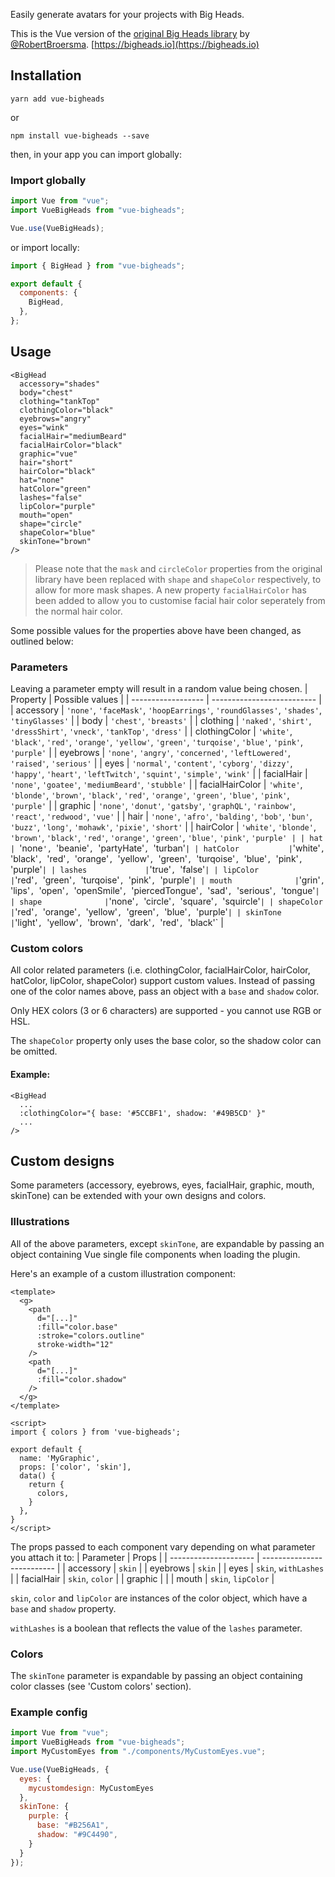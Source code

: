 Easily generate avatars for your projects with Big Heads.

This is the Vue version of the [original Big Heads library](https://github.com/RobertBroersma/bigheads) by [@RobertBroersma](https://github.com/RobertBroersma). [https://bigheads.io](https://bigheads.io)

## Installation

```shell
yarn add vue-bigheads
```

or

```shell
npm install vue-bigheads --save
```

then, in your app you can import globally:

### Import globally

```javascript
import Vue from "vue";
import VueBigHeads from "vue-bigheads";

Vue.use(VueBigHeads);
```

or import locally:

```javascript
import { BigHead } from "vue-bigheads";

export default {
  components: {
    BigHead,
  },
};
```

## Usage

```vue
<BigHead
  accessory="shades"
  body="chest"
  clothing="tankTop"
  clothingColor="black"
  eyebrows="angry"
  eyes="wink"
  facialHair="mediumBeard"
  facialHairColor="black"
  graphic="vue"
  hair="short"
  hairColor="black"
  hat="none"
  hatColor="green"
  lashes="false"
  lipColor="purple"
  mouth="open"
  shape="circle"
  shapeColor="blue"
  skinTone="brown"
/>
```

> Please note that the `mask` and `circleColor` properties from the original library have been replaced with `shape` and `shapeColor` respectively, to allow for more mask shapes. A new property `facialHairColor` has been added to allow you to customise facial hair color seperately from the normal hair color.

Some possible values for the properties above have been changed, as outlined below:

### Parameters
Leaving a parameter empty will result in a random value being chosen.
| Property           | Possible values            |
| ------------------ | -------------------------- |
| accessory          | `'none'`, `'faceMask'`, `'hoopEarrings'`, `'roundGlasses'`, `'shades'`, `'tinyGlasses'` |
| body               | `'chest'`, `'breasts'` |
| clothing           | `'naked'`, `'shirt'`, `'dressShirt'`, `'vneck'`, `'tankTop'`, `'dress'` |
| clothingColor      | `'white'`, `'black'`, `'red'`, `'orange'`, `'yellow'`, `'green'`, `'turqoise'`, `'blue'`, `'pink'`, `'purple'` |
| eyebrows           | `'none'`, `'angry'`, `'concerned'`, `'leftLowered'`, `'raised'`, `'serious'` |
| eyes               | `'normal'`, `'content'`, `'cyborg'`, `'dizzy'`, `'happy'`, `'heart'`, `'leftTwitch'`, `'squint'`, `'simple'`, `'wink'` |
| facialHair         | `'none'`, `'goatee'`, `'mediumBeard'`, `'stubble'` |
| facialHairColor    | `'white'`, `'blonde'`, `'brown'`, `'black'`, `'red'`, `'orange'`, `'green'`, `'blue'`, `'pink'`, `'purple'` |
| graphic            | `'none'`, `'donut'`, `'gatsby'`, `'graphQL'`, `'rainbow'`, `'react'`, `'redwood'`, `'vue'` |
| hair               | `'none'`, `'afro'`, `'balding'`, `'bob'`, `'bun'`, `'buzz'`, `'long'`, `'mohawk'`, `'pixie'`, `'short'` |
| hairColor          | `'white'`, `'blonde'`, `'brown'`, `'black'`, `'red'`, `'orange'`, `'green'`, `'blue'`, `'pink'`, `'purple' |
| hat                | `'none`', `'beanie'`, `'partyHate'`, `'turban'` |
| hatColor           | `'white'`, `'black'`, `'red'`, `'orange'`, `'yellow'`, `'green'`, `'turqoise'`, `'blue'`, `'pink'`, `'purple'` |
| lashes             | `'true'`, `'false'` |
| lipColor           | `'red'`, `'green'`, `'turqoise'`, `'pink'`, `'purple'` |
| mouth              | `'grin'`, `'lips'`, `'open'`, `'openSmile'`, `'piercedTongue'`, `'sad'`, `'serious'`, `'tongue'` |
| shape              | `'none'`, `'circle'`, `'square'`, `'squircle'` |
| shapeColor         | `'red'`, `'orange'`, `'yellow'`, `'green'`, `'blue'`, `'purple'` |
| skinTone           | `'light'`, `'yellow'`, `'brown'`, `'dark'`, `'red'`, `'black'` |

### Custom colors
All color related parameters (i.e. clothingColor, facialHairColor, hairColor, hatColor, lipColor, shapeColor) support custom values. Instead of passing one of the color names above, pass an object with a `base` and `shadow` color.

Only HEX colors (3 or 6 characters) are supported - you cannot use RGB or HSL.

The `shapeColor` property only uses the base color, so the shadow color can be omitted.

#### Example:
```vue
<BigHead
  ...
  :clothingColor="{ base: '#5CCBF1', shadow: '#49B5CD' }"
  ...
/>
```


## Custom designs
Some parameters (accessory, eyebrows, eyes, facialHair, graphic, mouth, skinTone) can be extended with your own designs and colors.

### Illustrations
All of the above parameters, except `skinTone`, are expandable by passing an object containing Vue single file components when loading the plugin.

Here's an example of a custom illustration component:

```vue
<template>
  <g>
    <path
      d="[...]"
      :fill="color.base"
      :stroke="colors.outline"
      stroke-width="12"
    />
    <path
      d="[...]"
      :fill="color.shadow"
    />
  </g>
</template>

<script>
import { colors } from 'vue-bigheads';

export default {
  name: 'MyGraphic',
  props: ['color', 'skin'],
  data() {
    return {
      colors,
    }
  },
}
</script>
```

The props passed to each component vary depending on what parameter you attach it to:
| Parameter             | Props                      |
| --------------------- | -------------------------- |
| accessory             | `skin`                     |
| eyebrows              | `skin`                     |
| eyes                  | `skin`, `withLashes`       |
| facialHair            | `skin`, `color`            |
| graphic               |                            |
| mouth                 | `skin`, `lipColor`         |

`skin`, `color` and `lipColor` are instances of the color object, which have a `base` and `shadow` property.

`withLashes` is a boolean that reflects the value of the `lashes` parameter.

### Colors
The `skinTone` parameter is expandable by passing an object containing color classes (see 'Custom colors' section).

### Example config
```javascript
import Vue from "vue";
import VueBigHeads from "vue-bigheads";
import MyCustomEyes from "./components/MyCustomEyes.vue";

Vue.use(VueBigHeads, {
  eyes: {
    mycustomdesign: MyCustomEyes
  },
  skinTone: {
    purple: {
      base: "#B256A1",
      shadow: "#9C4490",
    }
  }
});
```